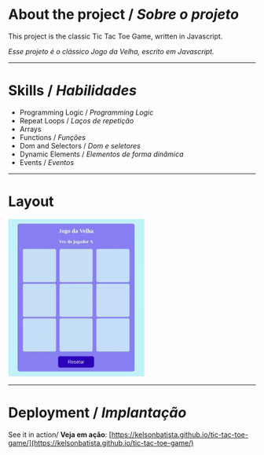 # About the project / *Sobre o projeto*

This project is the classic Tic Tac Toe Game, written in Javascript.

*Esse projeto é o clássico Jogo da Velha, escrito em Javascript.*

---
# Skills / *Habilidades*

 - Programming Logic / *Programming Logic*
 - Repeat Loops / *Laços de repetição*
 - Arrays
 - Functions / *Funções*
 - Dom and Selectors / *Dom e seletores*
 - Dynamic Elements / *Elementos de forma dinâmica*
 - Events / *Eventos*

---
# Layout

<img src="intro.gif" alt="Tic Tac Toe Game" style="width:55%;" />

---
# Deployment / *Implantação*

See it in action/ **Veja em ação**: [https://kelsonbatista.github.io/tic-tac-toe-game/](https://kelsonbatista.github.io/tic-tac-toe-game/)

